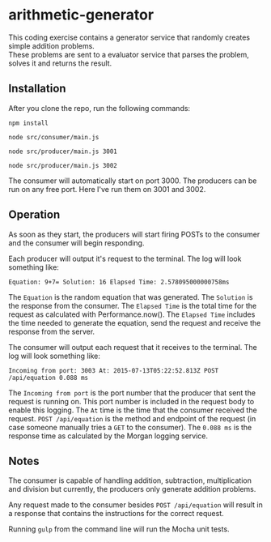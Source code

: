 # arithmetic-generator

This coding exercise contains a generator service that randomly creates simple addition problems.  
These problems are sent to a evaluator service that parses the problem, solves it and returns the result.

## Installation
After you clone the repo, run the following commands:
  
`npm install`

`node src/consumer/main.js`

`node src/producer/main.js 3001`

`node src/producer/main.js 3002`


The consumer will automatically start on port 3000.  The producers can be run on any free port.  Here I've run them on
3001 and 3002.


## Operation
As soon as they start, the producers will start firing POSTs to the consumer and the consumer will begin responding.

Each producer will output it's request to the terminal.  The log will look something like:

`Equation: 9+7= Solution: 16 Elapsed Time: 2.578095000000758ms`

The `Equation` is the random equation that was generated.  The `Solution` is the response from the consumer.  The
`Elapsed Time` is the total time for the request as calculated with Performance.now().  The `Elapsed Time` includes the
time needed to generate the equation, send the request and receive the response from the server.

The consumer will output each request that it receives to the terminal.  The log will look something like:

`Incoming from port: 3003 At: 2015-07-13T05:22:52.813Z POST /api/equation 0.088 ms`

The `Incoming from port` is the port number that the producer that sent the request is running on.  This port number
is included in the request body to enable this logging.  The `At` time is the time that the consumer received the 
request.  `POST /api/equation` is the method and endpoint of the request (in case someone manually 
tries a `GET` to the consumer). The `0.088 ms` is the response time as calculated by the Morgan logging service.


## Notes
The consumer is capable of handling addition, subtraction, multiplication and division but currently, the producers
only generate addition problems.

Any request made to the consumer besides `POST /api/equation` will result in a response that contains the instructions
for the correct request.

Running `gulp` from the command line will run the Mocha unit tests.